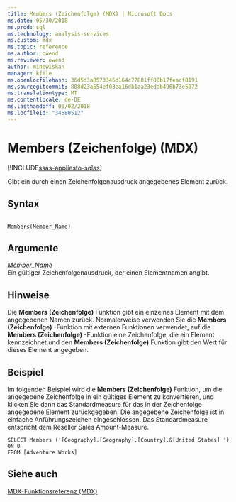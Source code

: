 ```yaml
---
title: Members (Zeichenfolge) (MDX) | Microsoft Docs
ms.date: 05/30/2018
ms.prod: sql
ms.technology: analysis-services
ms.custom: mdx
ms.topic: reference
ms.author: owend
ms.reviewer: owend
author: minewiskan
manager: kfile
ms.openlocfilehash: 36d5d3a8573346d164c77881ff80b17feacf8191
ms.sourcegitcommit: 808d23a654ef03ea16db1aa23edab496b73e5072
ms.translationtype: MT
ms.contentlocale: de-DE
ms.lasthandoff: 06/02/2018
ms.locfileid: "34580512"
---
```

# <a name="members-string-mdx"></a>Members (Zeichenfolge) (MDX)
[!INCLUDE[ssas-appliesto-sqlas](../includes/ssas-appliesto-sqlas.md)]

  Gibt ein durch einen Zeichenfolgenausdruck angegebenes Element zurück.  
  
## <a name="syntax"></a>Syntax  
  
```  
  
Members(Member_Name)   
```  
  
## <a name="arguments"></a>Argumente  
 *Member_Name*  
 Ein gültiger Zeichenfolgenausdruck, der einen Elementnamen angibt.  
  
## <a name="remarks"></a>Hinweise  
 Die **Members (Zeichenfolge)** Funktion gibt ein einzelnes Element mit dem angegebenen Namen zurück. Normalerweise verwenden Sie die **Members (Zeichenfolge)** -Funktion mit externen Funktionen verwendet, auf die **Members (Zeichenfolge)** -Funktion eine Zeichenfolge, die ein Element kennzeichnet und den **Members (Zeichenfolge)** Funktion gibt den Wert für dieses Element angegeben.  
  
## <a name="example"></a>Beispiel  
 Im folgenden Beispiel wird die **Members (Zeichenfolge)** Funktion, um die angegebene Zeichenfolge in ein gültiges Element zu konvertieren, und klicken Sie dann das Standardmeasure für das in der Zeichenfolge angegebene Element zurückgegeben. Die angegebene Zeichenfolge ist in einfache Anführungszeichen eingeschlossen. Das Standardmeasure entspricht dem Reseller Sales Amount-Measure.  
  
```  
SELECT Members ('[Geography].[Geography].[Country].&[United States] ') ON 0  
FROM [Adventure Works]  
```  
  
## <a name="see-also"></a>Siehe auch  
 [MDX-Funktionsreferenz &#40;MDX&#41;](../mdx/mdx-function-reference-mdx.md)  
  
  
